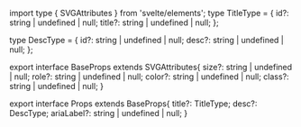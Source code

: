import type { SVGAttributes } from 'svelte/elements';
type TitleType = {
id?: string | undefined | null;
title?: string | undefined | null;
};

type DescType = {
id?: string | undefined | null;
desc?: string | undefined | null;
};

export interface BaseProps extends SVGAttributes<SVGElement>{
size?: string | undefined | null;
role?: string | undefined | null;
color?: string | undefined | null;
class?: string | undefined | null;
}

export interface Props extends BaseProps{
title?: TitleType;
desc?: DescType;
ariaLabel?: string | undefined | null;
}
